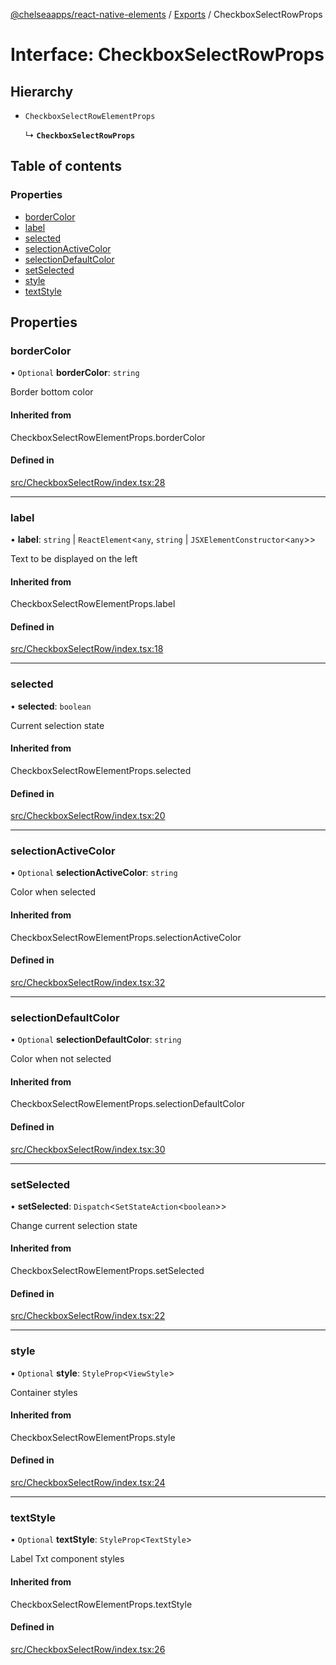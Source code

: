 [@chelseaapps/react-native-elements](../README.md) / [Exports](../modules.md) / CheckboxSelectRowProps

# Interface: CheckboxSelectRowProps

## Hierarchy

- `CheckboxSelectRowElementProps`

  ↳ **`CheckboxSelectRowProps`**

## Table of contents

### Properties

- [borderColor](CheckboxSelectRowProps.md#bordercolor)
- [label](CheckboxSelectRowProps.md#label)
- [selected](CheckboxSelectRowProps.md#selected)
- [selectionActiveColor](CheckboxSelectRowProps.md#selectionactivecolor)
- [selectionDefaultColor](CheckboxSelectRowProps.md#selectiondefaultcolor)
- [setSelected](CheckboxSelectRowProps.md#setselected)
- [style](CheckboxSelectRowProps.md#style)
- [textStyle](CheckboxSelectRowProps.md#textstyle)

## Properties

### borderColor

• `Optional` **borderColor**: `string`

Border bottom color

#### Inherited from

CheckboxSelectRowElementProps.borderColor

#### Defined in

[src/CheckboxSelectRow/index.tsx:28](https://github.com/chelsea-apps/react-native-elements/blob/dad3daa/src/CheckboxSelectRow/index.tsx#L28)

___

### label

• **label**: `string` \| `ReactElement`<`any`, `string` \| `JSXElementConstructor`<`any`\>\>

Text to be displayed on the left

#### Inherited from

CheckboxSelectRowElementProps.label

#### Defined in

[src/CheckboxSelectRow/index.tsx:18](https://github.com/chelsea-apps/react-native-elements/blob/dad3daa/src/CheckboxSelectRow/index.tsx#L18)

___

### selected

• **selected**: `boolean`

Current selection state

#### Inherited from

CheckboxSelectRowElementProps.selected

#### Defined in

[src/CheckboxSelectRow/index.tsx:20](https://github.com/chelsea-apps/react-native-elements/blob/dad3daa/src/CheckboxSelectRow/index.tsx#L20)

___

### selectionActiveColor

• `Optional` **selectionActiveColor**: `string`

Color when selected

#### Inherited from

CheckboxSelectRowElementProps.selectionActiveColor

#### Defined in

[src/CheckboxSelectRow/index.tsx:32](https://github.com/chelsea-apps/react-native-elements/blob/dad3daa/src/CheckboxSelectRow/index.tsx#L32)

___

### selectionDefaultColor

• `Optional` **selectionDefaultColor**: `string`

Color when not selected

#### Inherited from

CheckboxSelectRowElementProps.selectionDefaultColor

#### Defined in

[src/CheckboxSelectRow/index.tsx:30](https://github.com/chelsea-apps/react-native-elements/blob/dad3daa/src/CheckboxSelectRow/index.tsx#L30)

___

### setSelected

• **setSelected**: `Dispatch`<`SetStateAction`<`boolean`\>\>

Change current selection state

#### Inherited from

CheckboxSelectRowElementProps.setSelected

#### Defined in

[src/CheckboxSelectRow/index.tsx:22](https://github.com/chelsea-apps/react-native-elements/blob/dad3daa/src/CheckboxSelectRow/index.tsx#L22)

___

### style

• `Optional` **style**: `StyleProp`<`ViewStyle`\>

Container styles

#### Inherited from

CheckboxSelectRowElementProps.style

#### Defined in

[src/CheckboxSelectRow/index.tsx:24](https://github.com/chelsea-apps/react-native-elements/blob/dad3daa/src/CheckboxSelectRow/index.tsx#L24)

___

### textStyle

• `Optional` **textStyle**: `StyleProp`<`TextStyle`\>

Label Txt component styles

#### Inherited from

CheckboxSelectRowElementProps.textStyle

#### Defined in

[src/CheckboxSelectRow/index.tsx:26](https://github.com/chelsea-apps/react-native-elements/blob/dad3daa/src/CheckboxSelectRow/index.tsx#L26)
